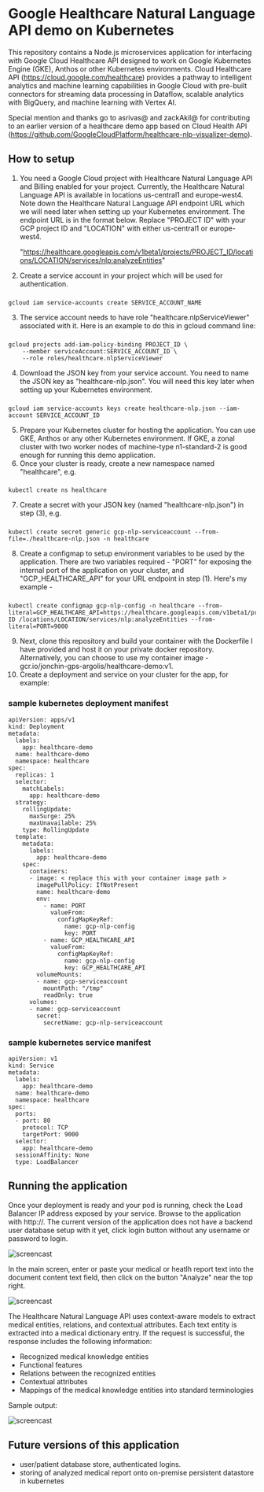 # Google Healthcare Natural Language API demo on Kubernetes

This repository contains a Node.js microservices application for interfacing with Google Cloud Healthcare API designed to work on Google Kubernetes Engine (GKE), Anthos or other Kubernetes environments. Cloud Healthcare API (https://cloud.google.com/healthcare) provides a pathway to intelligent analytics and machine learning capabilities in Google Cloud with pre-built connectors for streaming data processing in Dataflow, scalable analytics with BigQuery, and machine learning with Vertex AI.

Special mention and thanks go to asrivas@ and zackAkil@ for contributing to an earlier version of a healthcare demo app based on Cloud Health API (https://github.com/GoogleCloudPlatform/healthcare-nlp-visualizer-demo).

## How to setup

1. You need a Google Cloud project with Healthcare Natural Language API and Billing enabled for your project. Currently, the Healthcare Natural Language API is available in locations us-central1 and europe-west4. Note down the Healthcare Natural Language API endpoint URL which we will need later when setting up your Kubernetes environment. The endpoint URL is in the format below. Replace "PROJECT ID" with your GCP project ID and "LOCATION" with either us-central1 or europe-west4.

   "https://healthcare.googleapis.com/v1beta1/projects/PROJECT_ID/locations/LOCATION/services/nlp:analyzeEntities"
   
   
2. Create a service account in your project which will be used for authentication.

### 
    gcloud iam service-accounts create SERVICE_ACCOUNT_NAME 

3. The service account needs to have role "healthcare.nlpServiceViewer" associated with it. Here is an example to do this in gcloud command line:

### 
    gcloud projects add-iam-policy-binding PROJECT_ID \
        --member serviceAccount:SERVICE_ACCOUNT_ID \
        --role roles/healthcare.nlpServiceViewer
    
4. Download the JSON key from your service account. You need to name the JSON key as "healthcare-nlp.json". You will need this key later when setting up your Kubernetes environment.

### 
    gcloud iam service-accounts keys create healthcare-nlp.json --iam-account SERVICE_ACCOUNT_ID 
        
5. Prepare your Kubernetes cluster for hosting the application. You can use GKE, Anthos or any other Kubernetes environment. If GKE, a zonal cluster with two worker nodes of machine-type n1-standard-2 is good enough for running this demo application.
6. Once your cluster is ready, create a new namespace named "healthcare", e.g.

### 
    kubectl create ns healthcare
    
7. Create a secret with your JSON key (named "healthcare-nlp.json") in step (3), e.g. 

### 
    kubectl create secret generic gcp-nlp-serviceaccount --from-file=./healthcare-nlp.json -n healthcare

8. Create a configmap to setup environment variables to be used by the application. There are two variables required - "PORT" for exposing the internal port of the application on your cluster, and "GCP_HEALTHCARE_API" for your URL endpoint in step (1). Here's my example - 

### 
    kubectl create configmap gcp-nlp-config -n healthcare --from-literal=GCP_HEALTHCARE_API=https://healthcare.googleapis.com/v1beta1/projects/PROJECT ID /locations/LOCATION/services/nlp:analyzeEntities --from-literal=PORT=9000

9. Next, clone this repository and build your container with the Dockerfile I have provided and host it on your private docker repository. Alternatively, you can choose to use my container image - gcr.io/jonchin-gps-argolis/healthcare-demo:v1.
10. Create a deployment and service on your cluster for the app, for example:

### sample kubernetes deployment manifest

    apiVersion: apps/v1
    kind: Deployment
    metadata:
      labels:
        app: healthcare-demo
      name: healthcare-demo
      namespace: healthcare
    spec:
      replicas: 1
      selector:
        matchLabels:
          app: healthcare-demo
      strategy:
        rollingUpdate:
          maxSurge: 25%
          maxUnavailable: 25%
        type: RollingUpdate
      template:
        metadata:
          labels:
            app: healthcare-demo
        spec:
          containers:
          - image: < replace this with your container image path >
            imagePullPolicy: IfNotPresent
            name: healthcare-demo
            env:
              - name: PORT
                valueFrom:
                  configMapKeyRef:
                    name: gcp-nlp-config
                    key: PORT
              - name: GCP_HEALTHCARE_API
                valueFrom:
                  configMapKeyRef:
                    name: gcp-nlp-config
                    key: GCP_HEALTHCARE_API
            volumeMounts:
            - name: gcp-serviceaccount
              mountPath: "/tmp"
              readOnly: true
          volumes:
          - name: gcp-serviceaccount
            secret:
              secretName: gcp-nlp-serviceaccount

           
### sample kubernetes service manifest

    apiVersion: v1
    kind: Service
    metadata:
      labels:
        app: healthcare-demo
      name: healthcare-demo
      namespace: healthcare
    spec:
      ports:
      - port: 80
        protocol: TCP
        targetPort: 9000
      selector:
        app: healthcare-demo
      sessionAffinity: None
      type: LoadBalancer

## Running the application

Once your deployment is ready and your pod is running, check the Load Balancer IP address exposed by your service. Browse to the application with http://<load balancer IP address>. The current version of the application does not have a backend user database setup with it yet, click login button without any username or password to login.
  

   ![screencast](/assets/images/healthcare-app-screenshot-1.png)
  
In the main screen, enter or paste your medical or heatlh report text into the document content text field, then click on the button "Analyze" near the top right.
   
   ![screencast](/assets/images/healthcare-app-screenshot-2.png)
   
The Healthcare Natural Language API uses context-aware models to extract medical entities, relations, and contextual attributes. Each text entity is extracted into a medical dictionary entry. If the request is successful, the response includes the following information:

- Recognized medical knowledge entities
- Functional features
- Relations between the recognized entities
- Contextual attributes
- Mappings of the medical knowledge entities into standard terminologies
   
Sample output:
   
   ![screencast](/assets/images/healthcare-app-screenshot-3.png)

## Future versions of this application
   
- user/patient database store, authenticated logins.
- storing of analyzed medical report onto on-premise persistent datastore in kubernetes

